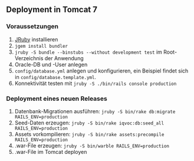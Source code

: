 ## Deployment in Tomcat 7

### Voraussetzungen

1. [JRuby](http://jruby.org) installieren
2. `jgem install bundler`
3. `jruby -S bundle --binstubs --without development test` im Root-Verzeichnis der Anwendung
4. Oracle-DB und -User anlegen
5. `config/database.yml` anlegen und konfigurieren, ein Beispiel findet sich in
   `config/database.template.yml`.
6. Konnektivität testen mit `jruby -S ./bin/rails console production`

### Deployment eines neuen Releases

1. Datenbank-Migrationen ausführen:
   `jruby -S bin/rake db:migrate RAILS_ENV=production`
2. Seed-Daten erzeugen:
   `jruby -S bin/rake iqvoc:db:seed_all RAILS_ENV=production`
3. Assets vorkompilieren:
   `jruby -S bin/rake assets:precompile RAILS_ENV=production`
4. .war-File erzeugen:
   `jruby -S bin/warble RAILS_ENV=production`
5. .war-File im Tomcat deployen
